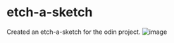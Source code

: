 # etch-a-sketch
Created an etch-a-sketch for the odin project.
![image](https://github.com/thunderbolt477/etch-a-sketch/assets/85888459/b7713f9d-664f-4e6f-9695-9f24c7eb147b)
